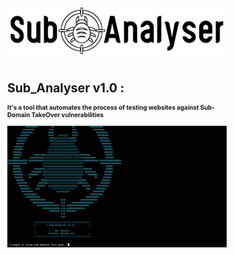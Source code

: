 ![](Sub_images/Sub_logo.jpg)  <br>
<br>
# Sub_Analyser v1.0 :
<b>It's a tool that automates the process of testing websites against Sub-Domain TakeOver vulnerabilities</b><br>
<br>
![](Sub_images/Front.png)  <br>
